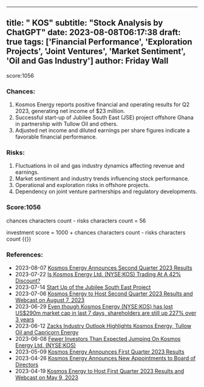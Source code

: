 
---
title: " KOS"
subtitle: "Stock Analysis by ChatGPT"
date: 2023-08-08T06:17:38
draft: true
tags: ['Financial Performance', 'Exploration Projects', 'Joint Ventures', 'Market Sentiment', 'Oil and Gas Industry']
author: Friday Wall
---

score:1056
### Chances:
1. Kosmos Energy reports positive financial and operating results for Q2 2023, generating net income of $23 million.
2. Successful start-up of Jubilee South East (JSE) project offshore Ghana in partnership with Tullow Oil and others.
3. Adjusted net income and diluted earnings per share figures indicate a favorable financial performance.
### Risks:
1. Fluctuations in oil and gas industry dynamics affecting revenue and earnings.
2. Market sentiment and industry trends influencing stock performance.
3. Operational and exploration risks in offshore projects.
4. Dependency on joint venture partnerships and regulatory developments.
### Score:1056
chances characters count - risks characters count = 56

investment score = 1000 + chances characters count - risks characters count
{{<tradingview symbol="NYSE:KOS">}}
### References:
- 2023-08-07 [Kosmos Energy Announces Second Quarter 2023 Results](https://finance.yahoo.com/news/kosmos-energy-announces-second-quarter-060000968.html?.tsrc=rss)
- 2023-07-22 [Is Kosmos Energy Ltd. (NYSE:KOS) Trading At A 42% Discount?](https://finance.yahoo.com/news/kosmos-energy-ltd-nyse-kos-122404385.html?.tsrc=rss)
- 2023-07-14 [Start Up of the Jubilee South East Project](https://finance.yahoo.com/news/start-jubilee-south-east-project-060000258.html?.tsrc=rss)
- 2023-07-06 [Kosmos Energy to Host Second Quarter 2023 Results and Webcast on August 7, 2023](https://finance.yahoo.com/news/kosmos-energy-host-second-quarter-060000084.html?.tsrc=rss)
- 2023-06-29 [Even though Kosmos Energy (NYSE:KOS) has lost US$290m market cap in last 7 days, shareholders are still up 227% over 3 years](https://finance.yahoo.com/news/even-though-kosmos-energy-nyse-180625377.html?.tsrc=rss)
- 2023-06-12 [Zacks Industry Outlook Highlights Kosmos Energy, Tullow Oil and Capricorn Energy](https://finance.yahoo.com/news/zacks-industry-outlook-highlights-kosmos-125300001.html?.tsrc=rss)
- 2023-06-08 [Fewer Investors Than Expected Jumping On Kosmos Energy Ltd. (NYSE:KOS)](https://finance.yahoo.com/news/fewer-investors-expected-jumping-kosmos-115342159.html?.tsrc=rss)
- 2023-05-09 [Kosmos Energy Announces First Quarter 2023 Results](https://finance.yahoo.com/news/kosmos-energy-announces-first-quarter-060000367.html?.tsrc=rss)
- 2023-04-26 [Kosmos Energy Announces New Appointments to Board of Directors](https://finance.yahoo.com/news/kosmos-energy-announces-appointments-board-060000408.html?.tsrc=rss)
- 2023-04-19 [Kosmos Energy to Host First Quarter 2023 Results and Webcast on May 9, 2023](https://finance.yahoo.com/news/kosmos-energy-host-first-quarter-060000397.html?.tsrc=rss)


                